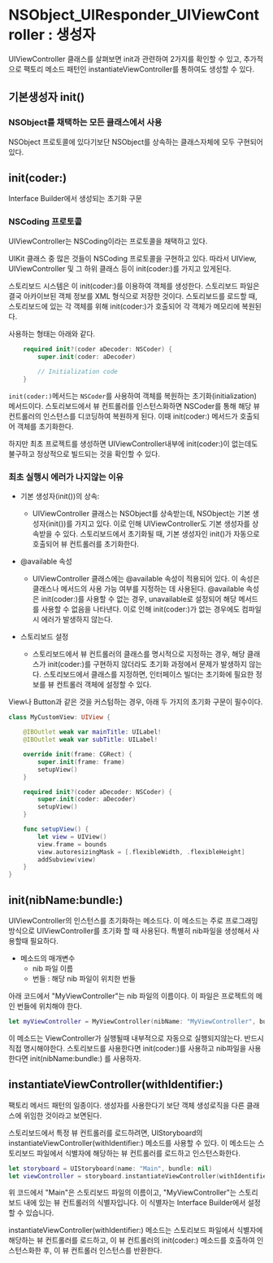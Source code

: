 # NSObject_UIResponder_UIViewController : 생성자

UIViewController 클래스를 살펴보면 init과 관련하여 2가지를 확인할 수 있고, 추가적으로 팩토리 메소드 패턴인 instantiateViewController를 통하여도 생성할 수 있다.

## 기본생성자 init()
### NSObject를 채택하는 모든 클래스에서 사용
NSObject 프로토콜에 있다기보단 NSObject를 상속하는 클래스자체에 모두 구현되어있다.

## init(coder:)
Interface Builder에서 생성되는 초기화 구문

### NSCoding 프로토콜
UIViewController는 NSCoding이라는 프로토콜을 채택하고 있다.

UIKit 클래스 중 많은 것들이 NSCoding 프로토콜을 구현하고 있다. 따라서 UIView, UIViewController 및 그 하위 클래스 등이 init(coder:)를 가지고 있게된다.

스토리보드 시스템은 이 init(coder:)를 이용하여 객체를 생성한다. 스토리보드 파일은 결국 아카이브된 객체 정보를 XML 형식으로 저장한 것이다. 스토리보드를 로드할 때, 스토리보드에 있는 각 객체를 위해 init(coder:)가 호출되어 각 객체가 메모리에 복원된다.

 사용하는 형태는 아래와 같다.
```swift
    required init?(coder aDecoder: NSCoder) {
        super.init(coder: aDecoder)
        
        // Initialization code
    }
```
  
`init(coder:)`메서드는 `NSCoder`를 사용하여 객체를 복원하는 초기화(initialization) 메서드이다. 스토리보드에서 뷰 컨트롤러를 인스턴스화하면 NSCoder를 통해 해당 뷰 컨트롤러의 인스턴스를 디코딩하여 복원하게 된다. 이때 init(coder:) 메서드가 호출되어 객체를 초기화한다.

하지만 최초 프로젝트를 생성하면 UIViewController내부에 init(coder:)이 없는데도 불구하고 정상적으로 빌드되는 것을 확인할 수 있다. 


### 최초 실행시 에러가 나지않는 이유

- 기본 생성자(init())의 상속: 
    - UIViewController 클래스는 NSObject를 상속받는데, NSObject는 기본 생성자(init())를 가지고 있다. 이로 인해 UIViewController도 기본 생성자를 상속받을 수 있다. 스토리보드에서 초기화될 때, 기본 생성자인 init()가 자동으로 호출되어 뷰 컨트롤러를 초기화한다.

- @available 속성
    - UIViewController 클래스에는 @available 속성이 적용되어 있다. 이 속성은 클래스나 메서드의 사용 가능 여부를 지정하는 데 사용된다. @available 속성은 init(coder:)를 사용할 수 없는 경우, unavailable로 설정되어 해당 메서드를 사용할 수 없음을 나타낸다. 이로 인해 init(coder:)가 없는 경우에도 컴파일 시 에러가 발생하지 않는다.

- 스토리보드 설정
    - 스토리보드에서 뷰 컨트롤러의 클래스를 명시적으로 지정하는 경우, 해당 클래스가 init(coder:)를 구현하지 않더라도 초기화 과정에서 문제가 발생하지 않는다. 스토리보드에서 클래스를 지정하면, 인터페이스 빌더는 초기화에 필요한 정보를 뷰 컨트롤러 객체에 설정할 수 있다.

View나 Button과 같은 것을 커스텀하는 경우, 아래 두 가지의 초기화 구문이 필수이다.

```swift
class MyCustomView: UIView {

    @IBOutlet weak var mainTitle: UILabel!
    @IBOutlet weak var subTitle: UILabel!

    override init(frame: CGRect) {
        super.init(frame: frame)
        setupView()
    }

    required init?(coder aDecoder: NSCoder) {
        super.init(coder: aDecoder)
        setupView()
    }

    func setupView() {
        let view = UIView()
        view.frame = bounds
        view.autoresizingMask = [.flexibleWidth, .flexibleHeight]
        addSubview(view)
    }
}

```

## init(nibName:bundle:)
UIViewController의 인스턴스를 초기화하는 메소드다. 이 메소드는 주로 프로그래밍 방식으로 UIViewController를 초기화 할 때 사용된다. 특별히 nib파일을 생성해서 사용할때 필요하다. 

- 메소드의 매개변수
    - nib 파일 이름
    - 번들 : 해당 nib 파일이 위치한 번들

아래 코드에서 "MyViewController"는 nib 파일의 이름이다. 이 파일은 프로젝트의 메인 번들에 위치해야 한다.
```swift
let myViewController = MyViewController(nibName: "MyViewController", bundle: nil)
```


이 메소드는 ViewController가 실행될때 내부적으로 자동으로 실행되지않는다. 반드시 직접 명시해야한다. 
스토리보드를 사용한다면 init(coder:)를 사용하고 nib파일을 사용한다면 init(nibName:bundle:) 를 사용하자.


## instantiateViewController(withIdentifier:)
팩토리 메서드 패턴의 일종이다. 생성자를 사용한다기 보단 객체 생성로직을 다른 클래스에 위임한 것이라고 보면된다. 

스토리보드에서 특정 뷰 컨트롤러를 로드하려면, UIStoryboard의 instantiateViewController(withIdentifier:) 메소드를 사용할 수 있다. 이 메소드는 스토리보드 파일에서 식별자에 해당하는 뷰 컨트롤러를 로드하고 인스턴스화한다.

```swift
let storyboard = UIStoryboard(name: "Main", bundle: nil)
let viewController = storyboard.instantiateViewController(withIdentifier: "MyViewController") as! MyViewController

```

위 코드에서 "Main"은 스토리보드 파일의 이름이고, "MyViewController"는 스토리보드 내에 있는 뷰 컨트롤러의 식별자입니다. 이 식별자는 Interface Builder에서 설정할 수 있습니다.


instantiateViewController(withIdentifier:) 메소드는 스토리보드 파일에서 식별자에 해당하는 뷰 컨트롤러를 로드하고, 이 뷰 컨트롤러의 init(coder:) 메소드를 호출하여 인스턴스화한 후, 이 뷰 컨트롤러 인스턴스를 반환한다. 
